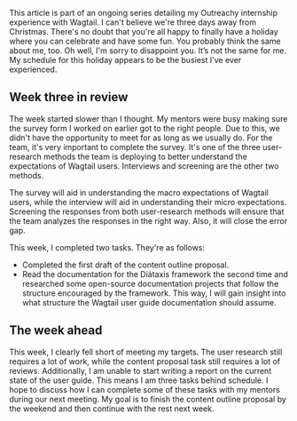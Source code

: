 This article is part of an ongoing series detailing my Outreachy internship experience with Wagtail.
I can't believe we're three days away from Christmas. There's no doubt that you're all happy to finally have a holiday where you can celebrate and have some fun. You probably think the same about me, too. Oh well, I'm sorry to disappoint you. It’s not the same for me. My schedule for this holiday appears to be the busiest I've ever experienced.

## Week three in review
The week started slower than I thought. My mentors were busy making sure the survey form I worked on earlier got to the right people. Due to this, we didn't have the opportunity to meet for as long as we usually do. For the team, it's very important to complete the survey. It's one of the three user-research methods the team is deploying to better understand the expectations of Wagtail users. Interviews and screening are the other two methods.

The survey will aid in understanding the macro expectations of Wagtail users, while the interview will aid in understanding their micro expectations. Screening the responses from both user-research methods will ensure that the team analyzes the responses in the right way. Also, it will close the error gap.

This week, I completed two tasks. They're as follows:
* Completed the first draft of the content outline proposal.
* Read the documentation for the Diátaxis framework the second time and researched some open-source documentation projects that follow the structure encouraged by the framework. This way, I will gain insight into what structure the Wagtail user guide documentation should assume.

## The week ahead
This week, I clearly fell short of meeting my targets. The user research still requires a lot of work, while the content proposal task still requires a lot of reviews. Additionally, I am unable to start writing a report on the current state of the user guide. This means I am three tasks behind schedule.
I hope to discuss how I can complete some of these tasks with my mentors during our next meeting. My goal is to finish the content outline proposal by the weekend and then continue with the rest next week.
